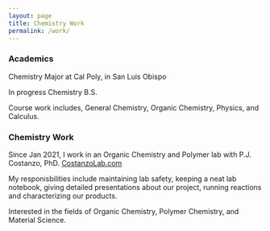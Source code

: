 ```yaml
---
layout: page
title: Chemistry Work
permalink: /work/
---
```


### Academics
Chemistry Major at Cal Poly, in San Luis Obispo

In progress Chemistry B.S.

Course work includes, General Chemistry, Organic Chemistry, Physics, and Calculus. 

### Chemistry Work
Since Jan 2021, I work in an Organic Chemistry and Polymer lab with P.J. Costanzo, PhD. [CostanzoLab.com](https://costanzolab.com/)

My responisbilities include maintaining lab safety, keeping a neat lab notebook, giving detailed presentations about our project, running reactions and characterizing our products.

Interested in the fields of Organic Chemistry, Polymer Chemistry, and Material Science.
